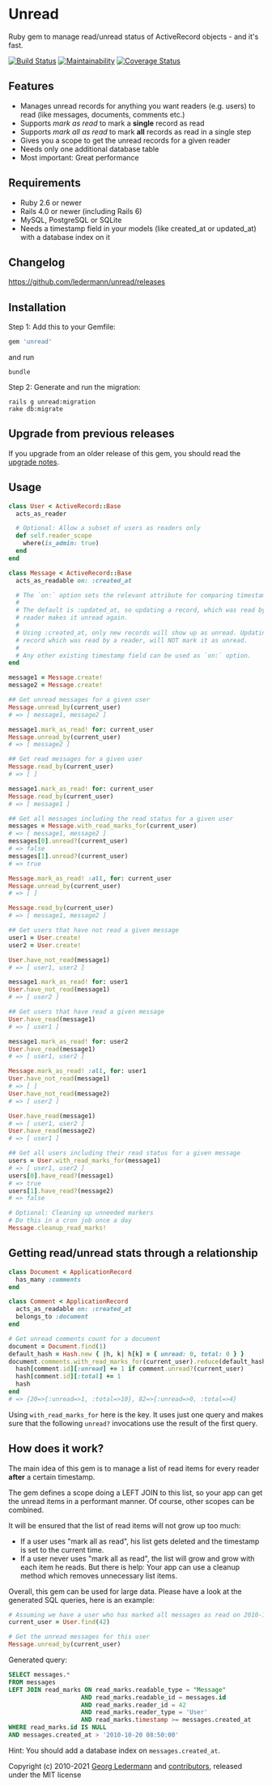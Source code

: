 Unread
======

Ruby gem to manage read/unread status of ActiveRecord objects - and it's fast.

[![Build Status](https://travis-ci.org/ledermann/unread.svg?branch=master)](https://travis-ci.org/ledermann/unread)
[![Maintainability](https://api.codeclimate.com/v1/badges/930c8df0f99b20324444/maintainability)](https://codeclimate.com/github/ledermann/unread/maintainability)
[![Coverage Status](https://coveralls.io/repos/ledermann/unread/badge.svg?branch=master)](https://coveralls.io/r/ledermann/unread?branch=master)

## Features

* Manages unread records for anything you want readers (e.g. users) to read (like messages, documents, comments etc.)
* Supports _mark as read_ to mark a **single** record as read
* Supports _mark all as read_ to mark **all** records as read in a single step
* Gives you a scope to get the unread records for a given reader
* Needs only one additional database table
* Most important: Great performance


## Requirements

* Ruby 2.6 or newer
* Rails 4.0 or newer (including Rails 6)
* MySQL, PostgreSQL or SQLite
* Needs a timestamp field in your models (like created_at or updated_at) with a database index on it


## Changelog

https://github.com/ledermann/unread/releases


## Installation

Step 1: Add this to your Gemfile:

```ruby
gem 'unread'
```

and run

```shell
bundle
```


Step 2: Generate and run the migration:

```shell
rails g unread:migration
rake db:migrate
```

## Upgrade from previous releases

If you upgrade from an older release of this gem, you should read the [upgrade notes](UPGRADE.md).


## Usage

```ruby
class User < ActiveRecord::Base
  acts_as_reader

  # Optional: Allow a subset of users as readers only
  def self.reader_scope
    where(is_admin: true)
  end
end

class Message < ActiveRecord::Base
  acts_as_readable on: :created_at

  # The `on:` option sets the relevant attribute for comparing timestamps.
  #
  # The default is :updated_at, so updating a record, which was read by a
  # reader makes it unread again.
  #
  # Using :created_at, only new records will show up as unread. Updating a
  # record which was read by a reader, will NOT mark it as unread.
  #
  # Any other existing timestamp field can be used as `on:` option.
end

message1 = Message.create!
message2 = Message.create!

## Get unread messages for a given user
Message.unread_by(current_user)
# => [ message1, message2 ]

message1.mark_as_read! for: current_user
Message.unread_by(current_user)
# => [ message2 ]

## Get read messages for a given user
Message.read_by(current_user)
# => [ ]

message1.mark_as_read! for: current_user
Message.read_by(current_user)
# => [ message1 ]

## Get all messages including the read status for a given user
messages = Message.with_read_marks_for(current_user)
# => [ message1, message2 ]
messages[0].unread?(current_user)
# => false
messages[1].unread?(current_user)
# => true

Message.mark_as_read! :all, for: current_user
Message.unread_by(current_user)
# => [ ]

Message.read_by(current_user)
# => [ message1, message2 ]

## Get users that have not read a given message
user1 = User.create!
user2 = User.create!

User.have_not_read(message1)
# => [ user1, user2 ]

message1.mark_as_read! for: user1
User.have_not_read(message1)
# => [ user2 ]

## Get users that have read a given message
User.have_read(message1)
# => [ user1 ]

message1.mark_as_read! for: user2
User.have_read(message1)
# => [ user1, user2 ]

Message.mark_as_read! :all, for: user1
User.have_not_read(message1)
# => [ ]
User.have_not_read(message2)
# => [ user2 ]

User.have_read(message1)
# => [ user1, user2 ]
User.have_read(message2)
# => [ user1 ]

## Get all users including their read status for a given message
users = User.with_read_marks_for(message1)
# => [ user1, user2 ]
users[0].have_read?(message1)
# => true
users[1].have_read?(message2)
# => false

# Optional: Cleaning up unneeded markers
# Do this in a cron job once a day
Message.cleanup_read_marks!
```

## Getting read/unread stats through a relationship

```ruby
class Document < ApplicationRecord
  has_many :comments
end

class Comment < ApplicationRecord
  acts_as_readable on: :created_at
  belongs_to :document
end

# Get unread comments count for a document
document = Document.find(1)
default_hash = Hash.new { |h, k| h[k] = { unread: 0, total: 0 } }
document.comments.with_read_marks_for(current_user).reduce(default_hash) do |hash, comment|
  hash[comment.id][:unread] += 1 if comment.unread?(current_user)
  hash[comment.id][:total] += 1
  hash
end
# => {20=>{:unread=>1, :total=>10}, 82=>{:unread=>0, :total=>4}
```

Using `with_read_marks_for` here is the key. It uses just one query and makes sure that the following `unread?` invocations use the result of the first query.

## How does it work?

The main idea of this gem is to manage a list of read items for every reader **after** a certain timestamp.

The gem defines a scope doing a LEFT JOIN to this list, so your app can get the unread items in a performant manner. Of course, other scopes can be combined.

It will be ensured that the list of read items will not grow up too much:

* If a user uses "mark all as read", his list gets deleted and the timestamp is set to the current time.
* If a user never uses "mark all as read", the list will grow and grow with each item he reads. But there is help: Your app can use a cleanup method which removes unnecessary list items.

Overall, this gem can be used for large data. Please have a look at the generated SQL queries, here is an example:

```ruby
# Assuming we have a user who has marked all messages as read on 2010-10-20 08:50
current_user = User.find(42)

# Get the unread messages for this user
Message.unread_by(current_user)
```

Generated query:

```sql
SELECT messages.*
FROM messages
LEFT JOIN read_marks ON read_marks.readable_type = "Message"
                    AND read_marks.readable_id = messages.id
                    AND read_marks.reader_id = 42
                    AND read_marks.reader_type = 'User'
                    AND read_marks.timestamp >= messages.created_at
WHERE read_marks.id IS NULL
AND messages.created_at > '2010-10-20 08:50:00'
```

Hint: You should add a database index on `messages.created_at`.


Copyright (c) 2010-2021 [Georg Ledermann](https://ledermann.dev) and [contributors](https://github.com/ledermann/unread/graphs/contributors), released under the MIT license

